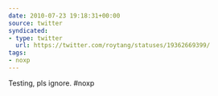 ```yaml
---
date: 2010-07-23 19:18:31+00:00
source: twitter
syndicated:
- type: twitter
  url: https://twitter.com/roytang/statuses/19362669399/
tags:
- noxp
---
```


Testing, pls ignore. #noxp